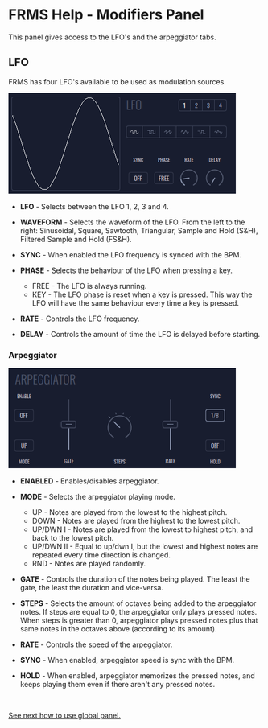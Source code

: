 # FRMS Help - Modifiers Panel

This panel gives access to the LFO's and the arpeggiator tabs.

## LFO

FRMS has four LFO's available to be used as modulation sources.

<img src="/frms/images/lfo-panel.png" alt="FRMS LFO Panel" />

- **LFO** - Selects between the LFO 1, 2, 3 and 4.

- **WAVEFORM** - Selects the waveform of the LFO. From the left to the right: Sinusoidal, Square, Sawtooth, Triangular, Sample and Hold (S&H), Filtered Sample and Hold (FS&H).

- **SYNC** - When enabled the LFO frequency is synced with the BPM.

- **PHASE** - Selects the behaviour of the LFO when pressing a key.

  - FREE - The LFO is always running.
  - KEY - The LFO phase is reset when a key is pressed. This way the LFO will have the same behaviour every time a key is pressed.

- **RATE** - Controls the LFO frequency.

- **DELAY** - Controls the amount of time the LFO is delayed before starting.

### **Arpeggiator**

<img src="/frms/images/arpeggiator-panel.png" alt="FRMS Arpeggiator Panel" />

- **ENABLED** - Enables/disables arpeggiator.

- **MODE** - Selects the arpeggiator playing mode.

  - UP - Notes are played from the lowest to the highest pitch.
  - DOWN - Notes are played from the highest to the lowest pitch.
  - UP/DWN I - Notes are played from the lowest to highest pitch, and back to the lowest pitch.
  - UP/DWN II - Equal to up/dwn I, but the lowest and highest notes are repeated every time direction is changed.
  - RND - Notes are played randomly.

- **GATE** - Controls the duration of the notes being played. The least the gate, the least the duration and vice-versa.

- **STEPS** - Selects the amount of octaves being added to the arpeggiator notes. If steps are equal to 0, the arpeggiator only plays pressed notes. When steps is greater than 0, arpeggiator plays pressed notes plus that same notes in the octaves above (according to its amount).

- **RATE** - Controls the speed of the arpeggiator.

- **SYNC** - When enabled, arpeggiator speed is sync with the BPM.

- **HOLD** - When enabled, arpeggiator memorizes the pressed notes, and keeps playing them even if there aren't any pressed notes.

<br/>

[See next how to use global panel.](global-panel)
